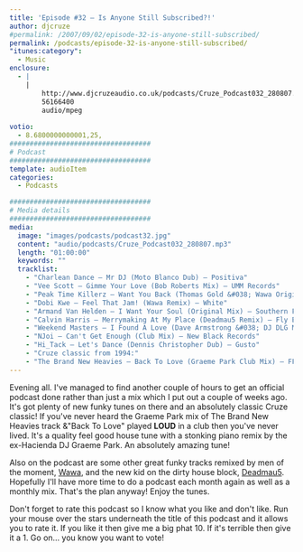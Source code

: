 ```yaml
---
title: 'Episode #32 – Is Anyone Still Subscribed?!'
author: djcruze
#permalink: /2007/09/02/episode-32-is-anyone-still-subscribed/
permalink: /podcasts/episode-32-is-anyone-still-subscribed/
"itunes:category":
  - Music
enclosure:
  - |
    |
        http://www.djcruzeaudio.co.uk/podcasts/Cruze_Podcast032_280807.mp3
        56166400
        audio/mpeg
        
votio:
  - 8.6800000000001,25,
###################################
# Podcast
###################################
template: audioItem
categories:
  - Podcasts

###################################
# Media details
###################################
media:
  image: "images/podcasts/podcast32.jpg"
  content: "audio/podcasts/Cruze_Podcast032_280807.mp3"
  length: "01:00:00"
  keywords: ""
  tracklist:
    - "Charlean Dance – Mr DJ (Moto Blanco Dub) – Positiva"
    - "Vee Scott – Gimme Your Love (Bob Roberts Mix) – UMM Records"
    - "Peak Time Killerz – Want You Back (Thomas Gold &#038; Wawa Original Mix) – Sume Music"
    - "Dobi Kwe – Feel That Jam! (Wawa Remix) – White"
    - "Armand Van Helden – I Want Your Soul (Original Mix) – Southern Fried Records"
    - "Calvin Harris – Merrymaking At My Place (Deadmau5 Remix) – Fly Eye"
    - "Weekend Masters – I Found A Love (Dave Armstrong &#038; DJ DLG Mix) – Hit! Records"
    - "NJoi – Can't Get Enough (Club Mix) – New Black Records"
    - "Hi_Tack – Let's Dance (Dennis Christopher Dub) – Gusto"
    - "Cruze classic from 1994:"
    - "The Brand New Heavies – Back To Love (Graeme Park Club Mix) – FFRR"
---
```

Evening all. I've managed to find another couple of hours to get an official podcast done rather than just a mix which I put out a couple of weeks ago. It's got plenty of new funky tunes on there and an absolutely classic Cruze classic! If you've never heard the Graeme Park mix of The Brand New Heavies track &"Back To Love" played **LOUD** in a club then you've never lived. It's a quality feel good house tune with a stonking piano remix by the ex-Hacienda DJ Graeme Park. An absolutely amazing tune!

Also on the podcast are some other great funky tracks remixed by men of the moment, [Wawa][3], and the new kid on the dirty house block, [Deadmau5][4]. Hopefully I'll have more time to do a podcast each month again as well as a monthly mix. That's the plan anyway! Enjoy the tunes.

Don't forget to rate this podcast so I know what you like and don't like. Run your mouse over the stars underneath the title of this podcast and it allows you to rate it. If you like it then give me a big phat 10. If it's terrible then give it a 1. Go on&#8230; you know you want to vote!

 [1]: http://www.djcruze.co.uk/cms/wp-content/DownloadButton.gif
 [2]: http://www.djcruzeaudio.co.uk/podcasts/Cruze_Podcast032_280807.mp3
 [3]: http://myspace.com/wawamusicwawa
 [4]: http://www.deadmau5.com/